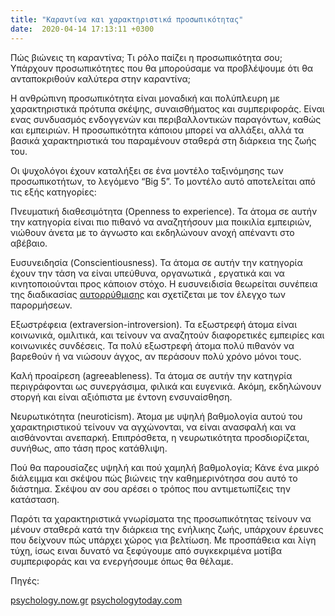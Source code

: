 ```yaml
---
title: "Καραντίνα και χαρακτηριστικά προσωπικότητας"
date:  2020-04-14 17:13:11 +0300
---
```



Πώς βιώνεις τη καραντίνα; Τι ρόλο παίζει η προσωπικότητα σου; Υπάρχουν προσωπικότητες που θα μπορούσαμε να προβλέψουμε ότι θα ανταποκριθούν καλύτερα στην καραντίνα; 

Η ανθρώπινη προσωπικότητα είναι μοναδική και πολύπλευρη με χαρακτηριστικά πρότυπα σκέψης, συναισθήματος και συμπεριφοράς. Είναι ενας συνδυασμός ενδογγενών και περιβαλλοντικών παραγόντων, καθώς και εμπειριών. Η προσωπικότητα κάποιου μπορεί να αλλάξει, αλλά τα βασικά χαρακτηριστικά του παραμένουν σταθερά στη διάρκεια της ζωής του. 

Οι ψυχολόγοι έχουν καταλήξει σε ένα μοντέλο ταξινόμησης των προσωπικοτήτων, το λεγόμενο “Big 5”. Το μοντέλο αυτό αποτελείται από τις εξής κατηγορίες: 

Πνευματική διαθεσιμότητα (Openness to experience). Τα άτομα σε αυτήν την κατηγορία είναι πιο πιθανό να αναζητήσουν μια ποικιλία εμπειριών, νιώθουν άνετα με το άγνωστο και εκδηλώνουν ανοχή απέναντι στο αβέβαιο. 

Ευσυνειδησία (Conscientiousness). Τα άτομα σε αυτήν την κατηγορία έχουν την τάση να είναι υπεύθυνα, οργανωτικά , εργατικά και να κινητοποιούνται προς κάποιον στόχο. Η ευσυνειδισία 
θεωρείται συνέπεια της διαδικασίας [αυτορρύθμισης](../vocabulary#αυτορρύθμιση) και σχετίζεται με τον έλεγχο των παρορμήσεων. 

Εξωστρέφεια (extraversion-introversion). Τα εξωστρεφή άτομα είναι κοινωνικά, ομιλιτικά, και τείνουν να αναζητούν διαφορετικές εμπειρίες και κοινωνικές συνδέσεις. Τα πολύ εξωστρεφή άτομα πολύ πιθανόν να βαρεθούν ή να νιώσουν άγχος, αν περάσουν πολύ χρόνο μόνοι τους. 

Καλή προαίρεση (agreeableness). Τα άτομα σε αυτήν την κατηγρία περιγράφονται ως συνεργάσιμα, φιλικά και ευγενικά. Ακόμη, εκδηλώνουν στοργή και είναι αξιόπιστα με έντονη ενσυναίσθηση. 

Νευρωτικότητα (neuroticism). Άτομα με υψηλή βαθμολογία αυτού του χαρακτηριστικού τείνουν να αγχώνονται, να είναι ανασφαλή και να αισθάνονται ανεπαρκή. Επιπρόσθετα, η νευρωτικότητα προσδιορίζεται, συνήθως, απο τάση προς κατάθλιψη. 

Πού θα παρουσίαζες υψηλή και πού χαμηλή βαθμολογία; Κάνε ένα μικρό διάλειμμα και σκέψου πώς βιώνεις την καθημερινότησα σου αυτό το διάστημα. Σκέψου αν σου αρέσει ο τρόπος που αντιμετωπίζεις την κατάσταση. 

Παρότι τα χαρακτηριστικά γνωρίσματα της προσωπικότητας τείνουν να μένουν σταθερά κατά την διάρκεια της ενήλικης ζωής, υπάρχουν έρευνες που δείχνουν πώς υπάρχει χώρος για βελτίωση. Με προσπάθεια και λίγη τύχη, ίσως ειναι δυνατό να ξεφύγουμε από συγκεκριμένα μοτίβα συμπεριφοράς και να ενεργήσουμε όπως θα θέλαμε.

Πηγές:

[psychology.now.gr](https://www.psychologynow.gr/arthra-psyxologias/prosopikotita/symperifora/7908-to-montelo-ton-5-paragonton-tis-prosopikotitas.html)
[psychologytoday.com](https://www.psychologytoday.com/intl/basics/big-5-personality-traits)
